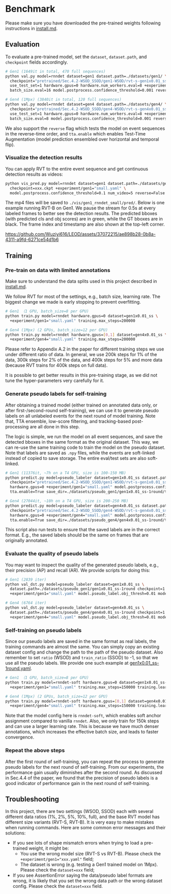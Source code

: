 # Benchmark

Please make sure you have downloaded the pre-trained weights following instructions in [install.md](https://github.com/Wuziyi616/LEOD/blob/main/docs/install.md#pre-trained-weights).

## Evaluation

To evaluate a pre-trained model, set the `dataset`, `dataset.path`, and `checkpoint` fields accordingly.

```Bash
# Gen1 (1649it in total, 470 full sequences)
python val.py model=rnndet dataset=gen1 dataset.path=./datasets/gen1/ \
  checkpoint="pretrained/Sec.4.2-WSOD_SSOD/gen1-WSOD/rvt-s-gen1x0.01_ss-final.ckpt" \
  use_test_set=1 hardware.gpus=0 hardware.num_workers.eval=8 +experiment/gen1="small.yaml" \
  batch_size.eval=16 model.postprocess.confidence_threshold=0.001 reverse=False tta.enable=False

# Gen4 (1Mpx) (3840it in total, 120 full sequences)
python val.py model=rnndet dataset=gen4 dataset.path=./datasets/gen4/ \
  checkpoint="pretrained/Sec.4.2-WSOD_SSOD/gen4-WSOD/rvt-s-gen4x0.01_ss-final.ckpt" \
  use_test_set=1 hardware.gpus=0 hardware.num_workers.eval=8 +experiment/gen4="small.yaml" \
  batch_size.eval=8 model.postprocess.confidence_threshold=0.001 reverse=False tta.enable=False
```

We also support the `reverse` flag which tests the model on event sequences in the reverse-time order, and `tta.enable` which enables Test-Time Augmentation (model prediction ensembled over horizontal and temporal flip).

### Visualize the detection results

You can apply RVT to the entire event sequence and get continuous detection results as videos:

```Bash
python vis_pred.py model=rnndet dataset=gen1 dataset.path=./datasets/gen1/ \
  checkpoint=xxx.ckpt +experiment/gen1="small.yaml" \
  model.postprocess.confidence_threshold=0.1 num_video=5 reverse=False
```

The mp4 files will be saved to `./vis/gen1_rnndet_small/pred/`.
Below is one example running RVT-B on Gen1.
We pause the stream for 0.5s at every labeled frames to better see the detection results.
The predicted bboxes (with predicted cls and obj scores) are in green, while the GT bboxes are in black.
The frame index and timestamp are also shown at the top-left corner.

https://github.com/Wuziyi616/LEOD/assets/37072215/ae898b28-0b8a-4311-a9fd-6271ce54d1b6

## Training

### Pre-train on data with limited annotations

Make sure to understand the data splits used in this project described in [install.md](https://github.com/Wuziyi616/LEOD/blob/main/docs/install.md#data-splits).

We follow RVT for most of the settings, e.g., batch size, learning rate.
The biggest change we made is early stopping to prevent overfitting.

```Bash
# Gen1 （1 GPU, batch_size=8 per GPU)
python train.py model=rnndet hardware.gpus=0 dataset=gen1x0.01_ss \
  +experiment/gen1="small.yaml" training.max_steps=200000

# Gen4 (1Mpx) (2 GPUs, batch_size=12 per GPU)
python train.py model=rnndet hardware.gpus=[0,1] dataset=gen4x0.01_ss \
  +experiment/gen4="small.yaml" training.max_steps=200000
```

Please refer to Appendix A.2 in the paper for different training steps we use under different ratio of data.
In general, we use 200k steps for 1% of the data, 300k steps for 2% of the data, and 400k steps for 5% and more data (because RVT trains for 400k steps on full data).

It is possible to get better results in this pre-training stage, as we did not tune the hyper-parameters very carefully for it.

### Generate pseudo labels for self-training

After obtaining a trained model (either trained on annotated data only, or after first-/second-round self-training), we can use it to generate pseudo labels on all unlabeled events for the next round of model training.
Note that, TTA ensemble, low-score filtering, and tracking-based post-processing are all done in this step.

The logic is simple, we run the model on all event sequences, and save the detected bboxes in the same format as the original dataset.
This way, we can re-use the same training code to train the model on the pseudo dataset.
Note that labels are saved as `.npy` files, while the events are soft-linked instead of copied to save storage.
The entire eval/test sets are also soft-linked.

```Bash
# Gen1 (11376it, ~7h on a T4 GPU, size is 100-150 MB)
python predict.py model=pseudo_labeler dataset=gen1x0.01_ss dataset.path=./datasets/gen1/ \
  checkpoint="pretrained/Sec.4.2-WSOD_SSOD/gen1-WSOD/rvt-s-gen1x0.01_ss.ckpt" \
  hardware.gpus=0 +experiment/gen1="small.yaml" model.postprocess.confidence_threshold=0.01 \
  tta.enable=True save_dir=./datasets/pseudo_gen1/gen1x0.01_ss-1round/train

# Gen4 (27044it, ~10h on a T4 GPU, size is 200-250 MB)
python predict.py model=pseudo_labeler dataset=gen4x0.01_ss dataset.path=./datasets/gen4/ \
  checkpoint="pretrained/Sec.4.2-WSOD_SSOD/gen4-WSOD/rvt-s-gen4x0.01_ss.ckpt" \
  hardware.gpus=0 +experiment/gen4="small.yaml" model.postprocess.confidence_threshold=0.01 \
  tta.enable=True save_dir=./datasets/pseudo_gen4/gen4x0.01_ss-1round/train
```

This script also run tests to ensure that the saved labels are in the correct format.
E.g., the saved labels should be the same on frames that are originally annotated.

### Evaluate the quality of pseudo labels

You may want to inspect the quality of the generated pseudo labels, e.g., their precision (AP) and recall (AR).
We provide scripts for doing this:

```Bash
# Gen1 (2839 iter)
python val_dst.py model=pseudo_labeler dataset=gen1x0.01_ss \
  dataset.path=./datasets/pseudo_gen1/gen1x0.01_ss-1round checkpoint=1 \
  +experiment/gen1="small.yaml" model.pseudo_label.obj_thresh=0.01 model.pseudo_label.cls_thresh=0.01

# Gen4 (6764 iter)
python val_dst.py model=pseudo_labeler dataset=gen4x0.01_ss \
  dataset.path=./datasets/pseudo_gen4/gen4x0.01_ss-1round checkpoint=1 \
  +experiment/gen4="small.yaml" model.pseudo_label.obj_thresh=0.01 model.pseudo_label.cls_thresh=0.01
```

### Self-training on pseudo labels

Since our pseudo labels are saved in the same format as real labels, the training commands are almost the same.
You can simply copy an existing dataset config and change the path to the path of the pseudo dataset.
Also remember to set `ratio` (WSOD) and `train_ratio` (SSOD) to -1, so that we use all the pseudo labels.
We provide one such example at [gen1x0.01_ss-1round.yaml](../config/dataset/gen1x0.01_ss-1round.yaml).

```Bash
# Gen1 （1 GPU, batch_size=8 per GPU)
python train.py model=rnndet-soft hardware.gpus=0 dataset=gen1x0.01_ss-1round \
  +experiment/gen1="small.yaml" training.max_steps=150000 training.learning_rate=0.0005

# Gen4 (1Mpx) (2 GPUs, batch_size=12 per GPU)
python train.py model=rnndet-soft hardware.gpus=[0,1] dataset=gen4x0.01_ss-1round \
  +experiment/gen4="small.yaml" training.max_steps=150000 training.learning_rate=0.0005
```

Note that the model config here is `rnndet-soft`, which enables soft anchor assignment compared to vanilla `rnndet`.
Also, we only train for 150k steps and can use a larger learning rate.
This is because we have much denser annotations, which increases the effective batch size, and leads to faster convergence.

### Repeat the above steps

After the first round of self-training, you can repeat the process to generate pseudo labels for the next round of self-training.
From our experiments, the performance gain usually diminishes after the second round.
As discussed in Sec.4.4 of the paper, we found that the precision of pseudo labels is a good indicator of performance gain in the next round of self-training.

## Troubleshooting

In this project, there are two settings (WSOD, SSOD) each with several different data ratios (1%, 2%, 5%, 10%, full), and the base RVT model has different size variants (RVT-S, RVT-B).
It is very easy to make mistakes when running commands.
Here are some common error messages and their solutions:
- If you see lots of shape mismatch errors when trying to load a pre-trained weight, it might be:
  - You use the wrong model size (RVT-S vs RVT-B). Please check the `+experiment/gen1="xxx.yaml"` field;
  - The dataset is wrong (e.g. testing a Gen1 trained model on 1Mpx). Please check the `dataset=xxx` field;
- If you see AssertionError saying the data/pseudo label formats are wrong, it is likely that you set the wrong data path or the wrong dataset config. Please check the `dataset=xxx` field.
